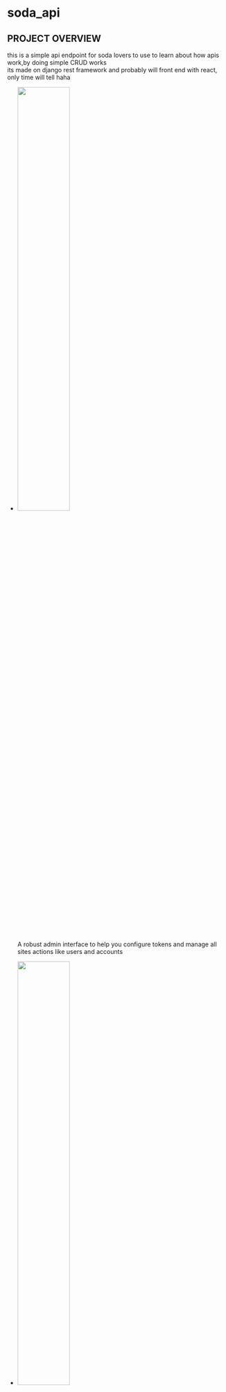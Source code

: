 # soda_api 
<h2>PROJECT OVERVIEW</h2>
<p> this is a simple api endpoint for soda lovers to use to learn about how apis work,by doing simple CRUD works<br>
 its made on django rest framework and probably will front end with react, only time will tell
 haha</p>
 <ul>
  <li><img style="width:50%;" src="https://github.com/bedah-kym/soda_api/assets/85731257/5b8f371e-b759-47ca-b3a7-d4801175dc90">
     <p>A robust admin interface to help you configure tokens and manage all sites actions like users and accounts</p>
  </li>
  
  <li><img  style="width:50%;" src="https://github.com/bedah-kym/soda_api/assets/85731257/1867cda9-d6f1-4a6d-bef9-2b944418d880">
   <p>The main interface is the default django rest framework ui , good for checking everything out ie products and you can also GET POST PATCH or DELETE items through the forms provided.<br>
   the ui also has links to the product details url and awesome pagination</p>
  </li>
  <img  style="width:50%;"src="https://github.com/bedah-kym/soda_api/assets/85731257/8ba9a15d-04c1-404b-a685-0c18f3f9d42c">
  <img  style="width:50%;"src="https://github.com/bedah-kym/soda_api/assets/85731257/f4e61dde-dcaa-4c91-8bab-6bc70674dec5">
  <img  style="width:50%;"src="https://github.com/bedah-kym/soda_api/assets/85731257/6d2ce8ad-7d28-46a2-af0e-802f50bde9a5">
 
 </ul>
 <h2>USAGE AND INSTALLATION</h2>
 <h4> how to run it in your local machine</h4>
 <p>
  <li>create a folder for the project then using powershell or cmd cd into the folder then clone the repository inside the project folder</li>
  <li>after you clone the repo, create a virtual environment using pipenv or venv.</li>
  <li> after activating the virtual environment cd into drinks/ and run <code>pip install -r requirements.txt</code>  </li>
  <li>with all  the requirements installed <code>run python manage.py runserver</code></li>
  <li> if you get <code> unapplied migrations error</code> stop the server using ctrl c </li>
  <li>apply neccesarry migrations using <code>python manage.py migrate</code></li>
  <li>create superuser <code>python manage.py create superuser</code> this will be your admin </li>
  <li>use the admin to create a new user to test out the site,also make sure to add new stuff to the database</li>
 </p>
 <h3>under developmnet</h3>
 <p> while exploring django all-auth i decided it would be great to add user authentication through social platforms 
 instead of using a website to get auth tokens.Goal is when done you can use your custom drinks api to allow your friends to querry or add stuff</p>
 <p> The consumer app has premade code which acts as a consumer/client which you can use to access the api via terminal.<br>
  this project is still under development, so if something dosent work or you want to contribute jus do it and ill pull it.
  if you want to imporve this read me also please do. Thank  you
  <blockquote>DISCLAIMER  this is not a lib so am assuming you know or are learning django as this project might be tricky for noobs to run, if your are learning django rest i reccommend you check out the code to customise it to your usage parameters(you can change the models from soda drinks to say pets or cars) just make sure to run <code>python manange.py makemigrations</code> after you save the models.py file</blockquote>
 </p>
 <h3>FUTURE CHANGES</h3>
 i want to make it general porpose so you could use it as a package and connect it to a service like an e-commerce website instead of writing an api from scratch. 
